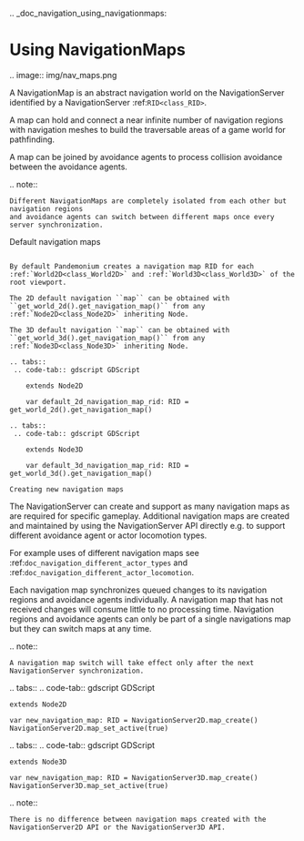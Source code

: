.. _doc_navigation_using_navigationmaps:

Using NavigationMaps
====================

.. image:: img/nav_maps.png

A NavigationMap is an abstract navigation world on the NavigationServer identified by a NavigationServer :ref:`RID<class_RID>`.

A map can hold and connect a near infinite number of navigation regions with navigation meshes to build the traversable areas of a game world for pathfinding.

A map can be joined by avoidance agents to process collision avoidance between the avoidance agents.

.. note::

    Different NavigationMaps are completely isolated from each other but navigation regions
    and avoidance agents can switch between different maps once every server synchronization.

Default navigation maps
~~~~~~~~~~~~~~~~~~~~~~~

By default Pandemonium creates a navigation map RID for each :ref:`World2D<class_World2D>` and :ref:`World3D<class_World3D>` of the root viewport.

The 2D default navigation ``map`` can be obtained with ``get_world_2d().get_navigation_map()`` from any :ref:`Node2D<class_Node2D>` inheriting Node.

The 3D default navigation ``map`` can be obtained with ``get_world_3d().get_navigation_map()`` from any :ref:`Node3D<class_Node3D>` inheriting Node.

.. tabs::
 .. code-tab:: gdscript GDScript

    extends Node2D

    var default_2d_navigation_map_rid: RID = get_world_2d().get_navigation_map()

.. tabs::
 .. code-tab:: gdscript GDScript

    extends Node3D

    var default_3d_navigation_map_rid: RID = get_world_3d().get_navigation_map()

Creating new navigation maps
~~~~~~~~~~~~~~~~~~~~~~~~~~~~

The NavigationServer can create and support as many navigation maps as are required for specific gameplay.
Additional navigation maps are created and maintained by using the NavigationServer API
directly e.g. to support different avoidance agent or actor locomotion types.

For example uses of different navigation maps see :ref:`doc_navigation_different_actor_types` and :ref:`doc_navigation_different_actor_locomotion`.

Each navigation map synchronizes queued changes to its navigation regions and avoidance agents individually.
A navigation map that has not received changes will consume little to no processing time.
Navigation regions and avoidance agents can only be part of a single navigations map but they can switch maps at any time.

.. note::

    A navigation map switch will take effect only after the next NavigationServer synchronization.

.. tabs::
 .. code-tab:: gdscript GDScript

    extends Node2D

    var new_navigation_map: RID = NavigationServer2D.map_create()
    NavigationServer2D.map_set_active(true)

.. tabs::
 .. code-tab:: gdscript GDScript

    extends Node3D

    var new_navigation_map: RID = NavigationServer3D.map_create()
    NavigationServer3D.map_set_active(true)

.. note::

    There is no difference between navigation maps created with the NavigationServer2D API or the NavigationServer3D API.
